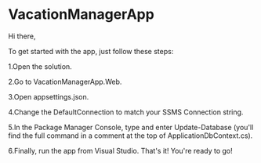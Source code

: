 # VacationManagerApp
Hi there,

To get started with the app, just follow these steps:

1.Open the solution.

2.Go to VacationManagerApp.Web.

3.Open appsettings.json.

4.Change the DefaultConnection to match your SSMS Connection string.

5.In the Package Manager Console, type and enter Update-Database (you'll find the full command in a comment at the top of ApplicationDbContext.cs).

6.Finally, run the app from Visual Studio. That's it! You're ready to go!
